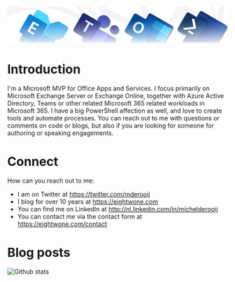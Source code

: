 ![Banner](assets/Metro_v6_Banner_GitHub.jpg)

# Introduction

I'm a Microsoft MVP for Office Apps and Services. I focus primarily on Microsoft Exchange Server or Exchange Online, together with Azure Active Directory, Teams or other related Microsoft 365 related workloads in Microsoft 365. I have a big PowerShell affection as well, and love to create tools and automate processes. You can reach out to me with questions or comments on code or blogs, but also if you are looking for someone for authoring or speaking engagements.

# Connect

How can you reach out to me:
* I am on Twitter at https://twitter.com/mderooij
* I blog for over 10 years at https://eightwone.com
* You can find me on LinkedIn at http://nl.linkedin.com/in/michelderooij
* You can contact me via the contact form at https://eightwone.com/contact

# Blog posts
<!-- BLOG-POST-LIST:START -->
<!-- BLOG-POST-LIST:END -->

![Github stats](https://github-readme-stats.vercel.app/api?username=michelderooij&theme=dark&show_icons=true&count_private=true)
